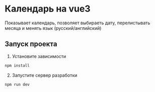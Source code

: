 # Календарь на vue3

Показывает календарь, позволяет выбираеть дату, перелистывать месяца и менять язык (русский/английский)

## Запуск проекта

1. Установите зависимости

```bash
npm install
```

2. Запустите сервер разработки

```bash
npm run dev
```
